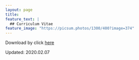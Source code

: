 ```yaml
---
layout: page
title:
feature_text: |
  ## Curriculum Vitae
feature_image: "https://picsum.photos/1300/400?image=374"
---
```

Download by click <a href="https://www.unist.ac.kr/" target="_blank">here</a>

Updated: 2020.02.07
